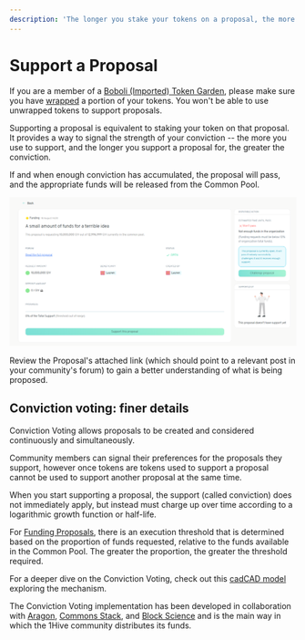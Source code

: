 ```yaml
---
description: 'The longer you stake your tokens on a proposal, the more support it accrues'
---
```


# Support a Proposal

If you are a member of a [Boboli \(Imported\) Token Garden](../garden-creators/garden-modes.md#pre-existing-token-gardens), please make sure you have [wrapped](wrap-your-tokens.md) a portion of your tokens. You won't be able to use unwrapped tokens to support proposals.

Supporting a proposal is equivalent to staking your token on that proposal. It provides a way to signal the strength of your conviction -- the more you use to support, and the longer you support a proposal for, the greater the conviction.

If and when enough conviction has accumulated, the proposal will pass, and the appropriate funds will be released from the Common Pool.

![Proposal screen](../.gitbook/assets/proposalScreen.png)

Review the Proposal's attached link \(which should point to a relevant post in your community's forum\) to gain a better understanding of what is being proposed.

## Conviction voting: finer details

Conviction Voting allows proposals to be created and considered continuously and simultaneously.

Community members can signal their preferences for the proposals they support, however once tokens are tokens used to support a proposal cannot be used to support another proposal at the same time.

When you start supporting a proposal, the support \(called conviction\) does not immediately apply, but instead must charge up over time according to a logarithmic growth function or half-life.

For [Funding Proposals](https://github.com/1Hive/wiki-gardens/tree/032b3fe03d171f8dac06a4f496c922e4118ce376/actions-for-community-members/create-a-new-proposal.md), there is an execution threshold that is determined based on the proportion of funds requested, relative to the funds available in the Common Pool. The greater the proportion, the greater the threshold required.

For a deeper dive on the Conviction Voting, check out this [cadCAD model](https://github.com/BlockScience/Aragon_Conviction_Voting) exploring the mechanism.

The Conviction Voting implementation has been developed in collaboration with [Aragon](https://aragon.org/), [Commons Stack](https://commonsstack.org/), and [Block Science](https://block.science/) and is the main way in which the 1Hive community distributes its funds.

